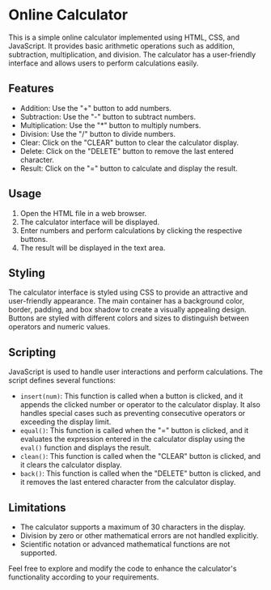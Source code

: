 # Online Calculator

This is a simple online calculator implemented using HTML, CSS, and JavaScript. It provides basic arithmetic operations such as addition, subtraction, multiplication, and division. The calculator has a user-friendly interface and allows users to perform calculations easily.

## Features

- Addition: Use the "+" button to add numbers.
- Subtraction: Use the "-" button to subtract numbers.
- Multiplication: Use the "*" button to multiply numbers.
- Division: Use the "/" button to divide numbers.
- Clear: Click on the "CLEAR" button to clear the calculator display.
- Delete: Click on the "DELETE" button to remove the last entered character.
- Result: Click on the "=" button to calculate and display the result.

## Usage

1. Open the HTML file in a web browser.
2. The calculator interface will be displayed.
3. Enter numbers and perform calculations by clicking the respective buttons.
4. The result will be displayed in the text area.

## Styling

The calculator interface is styled using CSS to provide an attractive and user-friendly appearance. The main container has a background color, border, padding, and box shadow to create a visually appealing design. Buttons are styled with different colors and sizes to distinguish between operators and numeric values.

## Scripting

JavaScript is used to handle user interactions and perform calculations. The script defines several functions:

- `insert(num)`: This function is called when a button is clicked, and it appends the clicked number or operator to the calculator display. It also handles special cases such as preventing consecutive operators or exceeding the display limit.
- `equal()`: This function is called when the "=" button is clicked, and it evaluates the expression entered in the calculator display using the `eval()` function and displays the result.
- `clean()`: This function is called when the "CLEAR" button is clicked, and it clears the calculator display.
- `back()`: This function is called when the "DELETE" button is clicked, and it removes the last entered character from the calculator display.

## Limitations

- The calculator supports a maximum of 30 characters in the display.
- Division by zero or other mathematical errors are not handled explicitly.
- Scientific notation or advanced mathematical functions are not supported.

Feel free to explore and modify the code to enhance the calculator's functionality according to your requirements.
